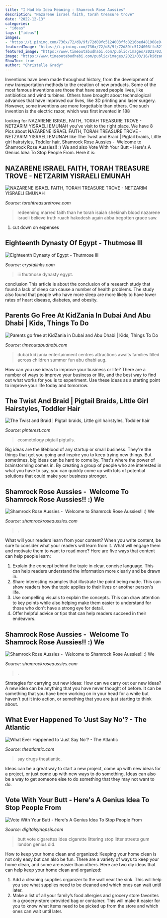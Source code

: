 ```yaml
---
title: "I Had No Idea Meaning - Shamrock Rose Aussies"
description: "Nazarene israel faith, torah treasure trove"
date: "2022-12-13"
categories:
- "ideas"
tags: ["ideas"]
images:
- "https://i.pinimg.com/736x/72/d8/9f/72d89fc5124003ffc8216bed481968e9--braided-pigtails-toddler-hairstyles.jpg"
featuredImage: "https://i.pinimg.com/736x/72/d8/9f/72d89fc5124003ffc8216bed481968e9--braided-pigtails-toddler-hairstyles.jpg"
featured_image: "https://www.timeoutabudhabi.com/public/images/2021/03/16/kidzania.jpg"
image: "https://www.timeoutabudhabi.com/public/images/2021/03/16/kidzania.jpg"
ShowToc: true
author: "Christelle Grady"
---
```



Inventions have been made throughout history, from the development of new transportation methods to the creation of new products. Some of the most famous inventions are those that have saved people lives, like antibiotics and wind turbines. Others have brought about technological advances that have improved our lives, like 3D printing and laser surgery. However, some inventions are more forgettable than others. One such invention is the electric razor, which was first invented in 188
	

		
looking for NAZARENE ISRAEL FAITH, TORAH TREASURE TROVE - NETZARIM YISRAELI EMUNAH you've visit to the right place. We have 8 Pics about NAZARENE ISRAEL FAITH, TORAH TREASURE TROVE - NETZARIM YISRAELI EMUNAH like The Twist and Braid | Pigtail braids, Little girl hairstyles, Toddler hair, Shamrock Rose Aussies - ﻿﻿﻿ Welcome to Shamrock Rose Aussies!! :) We and also Vote With Your Butt - Here&#039;s A Genius Idea To Stop People From. Here it is:
		
    
## NAZARENE ISRAEL FAITH, TORAH TREASURE TROVE - NETZARIM YISRAELI EMUNAH

<img loading=lazy src="https://torahtreasuretrove.com/yahoo_site_admin/assets/images/_wsb_250x369_CRUCIFIEDJESUS_19013191570141307_std.92144316_std.jpg" onerror="this.onerror=null;this.src='https://tse1.mm.bing.net/th?id=OIP.KGslYoFjhxoL4_p3z2ZxFQAAAA&amp;pid=15.1';" alt="NAZARENE ISRAEL FAITH, TORAH TREASURE TROVE - NETZARIM YISRAELI EMUNAH">

_Source: torahtreasuretrove.com_

>redeeming marred faith than he torah isaiah shekinah blood nazarene israeli believe truth ruach hakodesh again abba begotten grace saw. 

	

1. cut down on expenses

    
## Eighteenth Dynasty Of Egypt - Thutmose III

<img loading=lazy src="http://www.crystalinks.com/Tuthmosis3statue.jpg" onerror="this.onerror=null;this.src='https://tse1.mm.bing.net/th?id=OIP.zgdrwGLvuvGmh7kA7WziggAAAA&amp;pid=15.1';" alt="Eighteenth Dynasty of Egypt - Thutmose III">

_Source: crystalinks.com_

>iii thutmose dynasty egypt. 

	

conclusion
This article is about the conclusion of a research study that found a lack of sleep can cause a number of health problems. The study also found that people who have more sleep are more likely to have lower rates of heart disease, diabetes, and obesity.

    
## Parents Go Free At KidZania In Dubai And Abu Dhabi | Kids, Things To Do

<img loading=lazy src="https://www.timeoutabudhabi.com/public/images/2021/03/16/kidzania.jpg" onerror="this.onerror=null;this.src='https://tse2.mm.bing.net/th?id=OIP.lZjOMm5MVrE8w5CVjykX4QHaE8&amp;pid=15.1';" alt="Parents go free at KidZania in Dubai and Abu Dhabi | Kids, Things To Do">

_Source: timeoutabudhabi.com_

>dubai kidzania entertainment centres attractions awaits families filled across children summer fun abu dhabi aug. 

	

How can you use ideas to improve your business or life?
There are a number of ways to improve your business or life, and the best way to find out what works for you is to experiment. Use these ideas as a starting point to improve your life today and tomorrow.

    
## The Twist And Braid | Pigtail Braids, Little Girl Hairstyles, Toddler Hair

<img loading=lazy src="https://i.pinimg.com/736x/72/d8/9f/72d89fc5124003ffc8216bed481968e9--braided-pigtails-toddler-hairstyles.jpg" onerror="this.onerror=null;this.src='https://tse4.mm.bing.net/th?id=OIP.b9-_vitIUJb9cYiWqKhACgHaJ4&amp;pid=15.1';" alt="The Twist and Braid | Pigtail braids, Little girl hairstyles, Toddler hair">

_Source: pinterest.com_

>cosmetology pigtail pigtails. 

	

Big ideas are the lifeblood of any startup or small business. They're the things that get you going and inspire you to keep trying new things. But sometimes, big ideas can be hard to come by. That's where the power of brainstorming comes in. By creating a group of people who are interested in what you have to say, you can quickly come up with lots of potential solutions that could make your business stronger.

    
## Shamrock Rose Aussies - ﻿﻿﻿ Welcome To Shamrock Rose Aussies!! :) We

<img loading=lazy src="http://shamrockroseaussies.com/yahoo_site_admin/assets/images/DSC_0147.83222412_std.JPG" onerror="this.onerror=null;this.src='https://tse2.mm.bing.net/th?id=OIP.COBNMtWg1s3l-nPXNGFJGgHaE9&amp;pid=15.1';" alt="Shamrock Rose Aussies - ﻿﻿﻿ Welcome to Shamrock Rose Aussies!! :) We">

_Source: shamrockroseaussies.com_

>. 

	

What will your readers learn from your content?
When you write content, be sure to consider what your readers will learn from it. What will engage them and motivate them to want to read more? Here are five ways that content can help people learn: 
1. Explain the concept behind the topic in clear, concise language. This can help readers understand the information more clearly and be drawn in.
2. Share interesting examples that illustrate the point being made. This can show readers how the topic applies to their lives or another person's life. 
3. Use compelling visuals to explain the concepts. This can draw attention to key points while also helping make them easier to understand for those who don't have a strong eye for detail. 
4. Offer helpful advice or tips that can help readers succeed in their endeavors.

    
## Shamrock Rose Aussies - ﻿﻿﻿ Welcome To Shamrock Rose Aussies!! :) We

<img loading=lazy src="http://shamrockroseaussies.com/yahoo_site_admin/assets/images/DSC_0361.95233327_std.jpg" onerror="this.onerror=null;this.src='https://tse1.mm.bing.net/th?id=OIP.FeguR7STuyerme-zOi7Z7AHaFT&amp;pid=15.1';" alt="Shamrock Rose Aussies - ﻿﻿﻿ Welcome to Shamrock Rose Aussies!! :) We">

_Source: shamrockroseaussies.com_

>. 

	

Strategies for carrying out new ideas: How can we carry out our new ideas?
A new idea can be anything that you have never thought of before. It can be something that you have been working on in your head for a while but haven't put it into action, or something that you are just starting to think about.

    
## What Ever Happened To &#039;Just Say No&#039;? - The Atlantic

<img loading=lazy src="http://cdn.theatlantic.com/assets/media/img/mt/2014/04/3916151288_d25673529d_o/lead_large.jpg" onerror="this.onerror=null;this.src='https://tse3.mm.bing.net/th?id=OIP.JvW9ULHisBL6TXJCJxKkcwHaFQ&amp;pid=15.1';" alt="What Ever Happened to &#039;Just Say No&#039;? - The Atlantic">

_Source: theatlantic.com_

>say drugs theatlantic. 

	

Ideas can be a great way to start a new project, come up with new ideas for a project, or just come up with new ways to do something. Ideas can also be a way to get someone else to do something that they may not want to do.

    
## Vote With Your Butt - Here&#039;s A Genius Idea To Stop People From

<img loading=lazy src="https://digitalsynopsis.com/wp-content/uploads/2015/09/hubbub-neat-streets-litter-cigarette-butt-vote-chelsea-arsenal.jpg" onerror="this.onerror=null;this.src='https://tse2.mm.bing.net/th?id=OIP._7vP_GUV-3law4mYX55S0AHaNJ&amp;pid=15.1';" alt="Vote With Your Butt - Here&#039;s A Genius Idea To Stop People From">

_Source: digitalsynopsis.com_

>butt vote cigarettes idea cigarette littering stop litter streets gum london genius did. 

	

How to keep your home clean and organized:
Keeping your home clean is not only easy but can also be fun. There are a variety of ways to keep your home clean, and some are easier than others. Here are two diy ideas that can help keep your home clean and organized:
1. Add a cleaning supplies organizer to the wall near the sink. This will help you see what supplies need to be cleaned and which ones can wait until later.
2. Make a list of all your family’s food allergies and grocery store favorites in a grocery-store-provided bag or container. This will make it easier for you to know what items need to be picked up from the store and which ones can wait until later.

